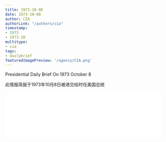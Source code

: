 ```yaml
---
title: 1973-10-08
date: 1973-10-08
author: CIA 
authorLink: "/authors/cia"
timestamp: 
- 1973
- 1973-10
multitype: 
- cia
tags: 
- dailybrief
featuredImagePreview: '/agency/CIA.png'
---
```



Presidential Daily Brief On 1973 October 8

此情报简报于1973年10月8日被递交给时任美国总统

<!--more-->





<div id="over" style="width:100%; overflow:hidden"> <iframe id="sFrame" name="sFrame" frameborder="no" border="0"  allowfullscreen marginwidth="0" scrolling="no" src = " /CIA/1973-10-08.html "  style = " position:absulute; width: 806px; top: 300;" > </iframe> </div>